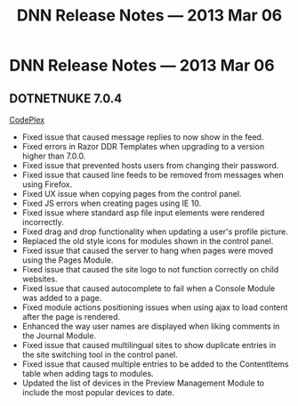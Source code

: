 ﻿---
uid: relnotes-2013-mar-06
locale: en
title: DNN Release Notes — 2013 Mar 06
dnneditions:
dnnversion: 09.02.00
---

# DNN Release Notes — 2013 Mar 06

## DOTNETNUKE 7.0.4

[CodePlex](https://dotnetnuke.codeplex.com/releases/view/102566)

*   Fixed issue that caused message replies to now show in the feed.
*   Fixed errors in Razor DDR Templates when upgrading to a version higher than 7.0.0.
*   Fixed issue that prevented hosts users from changing their password.
*   Fixed issue that caused line feeds to be removed from messages when using Firefox.
*   Fixed UX issue when copying pages from the control panel.
*   Fixed JS errors when creating pages using IE 10.
*   Fixed issue where standard asp file input elements were rendered incorrectly.
*   Fixed drag and drop functionality when updating a user's profile picture.
*   Replaced the old style icons for modules shown in the control panel.
*   Fixed issue that caused the server to hang when pages were moved using the Pages Module.
*   Fixed issue that caused the site logo to not function correctly on child websites.
*   Fixed issue that caused autocomplete to fail when a Console Module was added to a page.
*   Fixed module actions positioning issues when using ajax to load content after the page is rendered.
*   Enhanced the way user names are displayed when liking comments in the Journal Module.
*   Fixed issue that caused multilingual sites to show duplicate entries in the site switching tool in the control panel.
*   Fixed issue that caused multiple entries to be added to the ContentItems table when adding tags to modules.
*   Updated the list of devices in the Preview Management Module to include the most popular devices to date.
